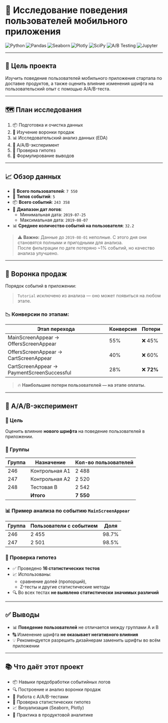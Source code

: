 # 📱 Исследование поведения пользователей мобильного приложения

![Python](https://img.shields.io/badge/Python-3.11-blue?logo=python)
![Pandas](https://img.shields.io/badge/Pandas-Data_Analysis-yellow?logo=pandas)
![Seaborn](https://img.shields.io/badge/Seaborn-Visualization-blue?logo=seaborn)
![Plotly](https://img.shields.io/badge/Plotly-Interactive%20Charts-orange?logo=plotly)
![SciPy](https://img.shields.io/badge/SciPy-Stats-green?logo=scipy)
![A/B Testing](https://img.shields.io/badge/A/A/B-Test-lightgrey)
![Jupyter](https://img.shields.io/badge/Jupyter-Notebook-orange?logo=jupyter)

---

## 🧠 Цель проекта

Изучить поведение пользователей мобильного приложения стартапа по доставке продуктов, а также оценить влияние изменения шрифта на пользовательский опыт с помощью A/A/B-теста.

---

## 🗺️ План исследования

1. 📦 Подготовка и очистка данных  
2. 🛒 Изучение воронки продаж  
3. 📊 Исследовательский анализ данных (EDA)  
4. 🧪 A/A/B-эксперимент  
5. 🧠 Проверка гипотез  
6. 📝 Формулирование выводов

---

## 📈 Обзор данных

- 👥 **Всего пользователей**: `7 550`  
- 🧾 **Типов событий**: `5`  
- 📦 **Всего событий**: `243 358`  
- 📅 **Диапазон дат логов**:
  - Минимальная дата: `2019-07-25`
  - Максимальная дата: `2019-08-07`  
- 📊 **Среднее количество событий на пользователя**: `32.2`

> ⚠️ **Важно:** Данные до `2019-08-01` неполные. С этого дня они становятся полными и пригодными для анализа.  
> После фильтрации по дате потеряно ~1% событий, но качество анализа улучшено.

---

## 🛒 Воронка продаж

Порядок событий в приложении:

> `Tutorial` исключено из анализа — оно может появиться на любом этапе.

### 📉 Конверсии по этапам:

| Этап перехода                                | Конверсия | Потери     |
|---------------------------------------------|-----------|------------|
| MainScreenAppear → OffersScreenAppear       | 55%       | ❌ 45%     |
| OffersScreenAppear → CartScreenAppear       | 40%       | ❌ 60%     |
| CartScreenAppear → PaymentScreenSuccessful  | 28%       | ❌ **72%** |

> 🔥 **Наибольшие потери пользователей — на этапе оплаты.**

---

## 🧪 A/A/B-эксперимент

### 🎯 Цель

Оценить влияние **нового шрифта** на поведение пользователей в приложении.

### 🧬 Группы

| Группа | Назначение    | Кол-во пользователей |
|--------|----------------|----------------------|
| 246    | Контрольная A1 | 2 488                |
| 247    | Контрольная A2 | 2 520                |
| 248    | Тестовая B     | 2 542                |
|        | **Итого**      | **7 550**            |

### 📊 Пример анализа по событию `MainScreenAppear`

| Группа | Пользователи с событием | Доля        |
|--------|--------------------------|-------------|
| 246    | 2 455                    | 98.7%       |
| 247    | 2 501                    | 98.5%       |

### 📐 Проверка гипотез

- ✅ Проведено **16 статистических тестов**
- 📈 Использованы:
  - сравнение долей (пропорций),
  - Z-тесты и другие статистические методы
- 🔍 Во всех тестах **не выявлено статистически значимых различий**

---

## ✅ Выводы

- 📊 **Поведение пользователей** не отличается между группами A и B
- 🔠 Изменение шрифта **не оказывает негативного влияния**
- 💡 Рекомендуется разрешить дизайнерам заменить шрифты во всём приложении

---

## 📚 Что даёт этот проект

- 📦 Навыки предобработки событийных логов  
- 🔍 Построение и анализ воронки продаж  
- 🧪 Работа с A/A/B-тестами  
- 📐 Проверка статистических гипотез  
- 📈 Визуализация (Seaborn, Plotly)  
- 💼 Практика в продуктовой аналитике
